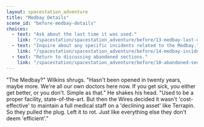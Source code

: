 ```yaml
---
layout: spacestation_adventure
title: "Medbay Details"
scene_id: "before-medbay-details"
choices:
  - text: "Ask about the last time it was used."
    link: "/spacestation/spacestation_adventure/before/13-medbay-last-used"
  - text: "Inquire about any specific incidents related to the Medbay."
    link: "/spacestation/spacestation_adventure/before/14-medbay-incidents"
  - text: "Return to discussing abandoned sections."
    link: "/spacestation/spacestation_adventure/before/10-abandoned-sections"
---
```


"The Medbay?" Wilkins shrugs. "Hasn't been opened in twenty years, maybe more. We're all our own doctors here now. If you get sick, you either get better, or you don't. Simple as that." He shakes his head. "Used to be a proper facility, state-of-the-art. But then the Wires decided it wasn't 'cost-effective' to maintain a full medical staff on a 'declining asset' like Terrapin. So they pulled the plug. Left it to rot. Just like everything else they don't deem 'efficient'."
